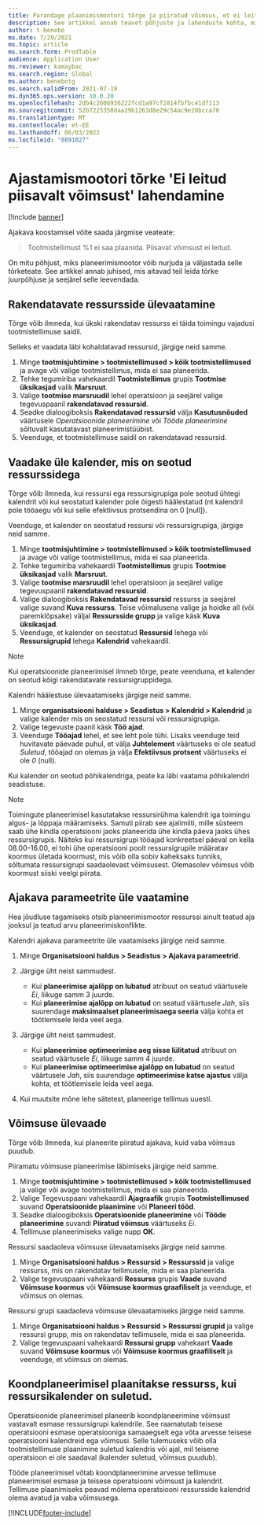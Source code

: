 ```yaml
---
title: Parandage plaanimismootori tõrge ja piiratud võimsus, et ei leitud piisavalt võimsust
description: See artikkel annab teavet põhjuste ja lahenduste kohta, mida ei saanud %1 tootmistellimusele planeerida. Ajastamismootori tõrge ei leitud' pole piisav.
author: t-benebo
ms.date: 7/29/2021
ms.topic: article
ms.search.form: ProdTable
audience: Application User
ms.reviewer: kamaybac
ms.search.region: Global
ms.author: benebotg
ms.search.validFrom: 2021-07-19
ms.dyn365.ops.version: 10.0.20
ms.openlocfilehash: 2db4c2606936222fcd1a97cf2814fbfbc41df113
ms.sourcegitcommit: 52b7225350daa29b1263d8e29c54ac9e20bcca70
ms.translationtype: MT
ms.contentlocale: et-EE
ms.lasthandoff: 06/03/2022
ms.locfileid: "8891027"
---
```

# <a name="fix-the-not-enough-capacity-could-be-found-scheduling-engine-error"></a>Ajastamismootori tõrke 'Ei leitud piisavalt võimsust' lahendamine

[!include [banner](../includes/banner.md)]

Ajakava koostamisel võite saada järgmise veateate:

> Tootmistellimust %1 ei saa plaanida. Piisavat võimsust ei leitud.

On mitu põhjust, miks planeerimismootor võib nurjuda ja väljastada selle tõrketeate. See artikkel annab juhised, mis aitavad teil leida tõrke juurpõhjuse ja seejärel selle leevendada.

## <a name="review-the-applicable-resources"></a>Rakendatavate ressursside ülevaatamine

Tõrge võib ilmneda, kui ükski rakendatav ressurss ei täida toimingu vajadusi tootmistellimuse saidil.

Selleks et vaadata läbi kohaldatavad ressursid, järgige neid samme.

1. Minge **tootmisjuhtimine \> tootmistellimused \> kõik tootmistellimused** ja avage või valige tootmistellimus, mida ei saa planeerida.
1. Tehke tegumiriba vahekaardil **Tootmistellimus** grupis **Tootmise üksikasjad** valik **Marsruut**.
1. Valige **tootmise marsruudil** lehel operatsioon ja seejärel valige tegevuspaanil **rakendatavad ressursid**.
1. Seadke dialoogiboksis **Rakendatavad ressursid** välja **Kasutusnõuded** väärtusele *Operatsioonide planeerimine* või *Tööde planeerimine* sõltuvalt kasutatavast planeerimistüübist.
1. Veenduge, et tootmistellimuse saidil on rakendatavad ressursid.

## <a name="review-the-calendars-that-are-associated-with-resources"></a>Vaadake üle kalender, mis on seotud ressurssidega

Tõrge võib ilmneda, kui ressursi ega ressursigrupiga pole seotud ühtegi kalendrit või kui seostatud kalender pole õigesti häälestatud (nt kalendril pole tööaegu või kui selle efektiivsus protsendina on 0 \[null\]).

Veenduge, et kalender on seostatud ressursi või ressursigrupiga, järgige neid samme.

1. Minge **tootmisjuhtimine \> tootmistellimused \> kõik tootmistellimused** ja avage või valige tootmistellimus, mida ei saa planeerida.
1. Tehke tegumiriba vahekaardil **Tootmistellimus** grupis **Tootmise üksikasjad** valik **Marsruut**.
1. Valige **tootmise marsruudil** lehel operatsioon ja seejärel valige tegevuspaanil **rakendatavad ressursid**.
1. Valige dialoogiboksis **Rakendatavad ressursid** ressurss ja seejärel valige suvand **Kuva ressurss**. Teise võimalusena valige ja hoidke all (või paremklõpsake) väljal **Ressursside grupp** ja valige käsk **Kuva üksikasjad**.
1. Veenduge, et kalender on seostatud **Ressursid** lehega või **Ressursigrupid** lehega **Kalendrid** vahekaardil.

> [!NOTE]
> Kui operatsioonide planeerimisel ilmneb tõrge, peate veenduma, et kalender on seotud kõigi rakendatavate ressursigruppidega.

Kalendri häälestuse ülevaatamiseks järgige neid samme.

1. Minge **organisatsiooni halduse \> Seadistus \> Kalendrid \> Kalendrid** ja valige kalender mis on seostatud ressursi või ressursigrupiga.
1. Valige tegevuste paanil käsk **Töö ajad**.
1. Veenduge **Tööajad** lehel, et see leht pole tühi. Lisaks veenduge teid huvitavate päevade puhul, et välja **Juhtelement** väärtuseks ei ole seatud *Suletud*, tööajad on olemas ja välja **Efektiivsus protsent** väärtuseks ei ole *0* (null).

Kui kalender on seotud põhikalendriga, peate ka läbi vaatama põhikalendri seadistuse.

> [!NOTE]
> Toimingute planeerimisel kasutatakse ressursirühma kalendrit iga toimingu algus- ja lõppaja määramiseks. Samuti piirab see ajalimiiti, mille süsteem saab ühe kindla operatsiooni jaoks planeerida ühe kindla päeva jaoks ühes ressursigrupis. Näiteks kui ressursigrupi tööajad konkreetsel päeval on kella 08.00–16.00, ei tohi ühe operatsiooni poolt ressursigrupile määratav koormus ületada koormust, mis võib olla sobiv kaheksaks tunniks, sõltumata ressursigrupi saadaolevast võimsusest. Olemasolev võimsus võib koormust siiski veelgi piirata.

## <a name="review-the-scheduling-parameters"></a>Ajakava parameetrite üle vaatamine

Hea jõudluse tagamiseks otsib planeerimismootor ressurssi ainult teatud aja jooksul ja teatud arvu planeerimiskonflikte.

Kalendri ajakava parameetrite üle vaatamiseks järgige neid samme.

1. Minge **Organisatsiooni haldus \> Seadistus \> Ajakava parameetrid**.
1. Järgige üht neist sammudest.

    - Kui **planeerimise ajalõpp on lubatud** atribuut on seatud väärtusele *Ei*, liikuge samm 3 juurde.
    - Kui **planeerimise ajalõpp on lubatud** on seatud väärtusele *Jah*, siis suurendage **maksimaalset planeerimisaega seeria** välja kohta et töötlemisele leida veel aega.

1. Järgige üht neist sammudest.

    - Kui **planeerimise optimeerimise aeg sisse lülitatud** atribuut on seatud väärtusele *Ei*, liikuge samm 4 juurde.
    - Kui **planeerimise optimeerimise ajalõpp on lubatud** on seatud väärtusele *Jah*, siis suurendage **optimeerimise katse ajastus** välja kohta, et töötlemisele leida veel aega.

1. Kui muutsite mõne lehe sätetest, planeerige tellimus uuesti.

## <a name="review-capacity"></a>Võimsuse ülevaade

Tõrge võib ilmneda, kui planeerite piiratud ajakava, kuid vaba võimsus puudub.

Piiramatu võimsuse planeerimise läbimiseks järgige neid samme.

1. Minge **tootmisjuhtimine \> tootmistellimused \> kõik tootmistellimused** ja valige või avage tootmistellimus, mida ei saa planeerida.
1. Valige Tegevuspaani vahekaardil **Ajagraafik** grupis **Tootmistellimused** suvand **Operatsioonide plaanimine** või **Planeeri tööd**.
1. Seadke dialoogiboksis **Operatsioonide planeerimine** või **Tööde planeerimine** suvandi **Piiratud võimsus** väärtuseks *Ei*.
1. Tellimuse planeerimiseks valige nupp **OK**.

Ressursi saadaoleva võimsuse ülevaatamiseks järgige neid samme.

1. Minge **Organisatsiooni haldus \> Ressursid \> Ressurssid** ja valige ressurss, mis on rakendatav tellimusele, mida ei saa planeerida.
1. Valige tegevuspaani vahekaardi **Ressurss** grupis **Vaade** suvand **Võimsuse koormus** või **Võimsuse koormus graafiliselt**  ja veenduge, et võimsus on olemas.

Ressursi grupi saadaoleva võimsuse ülevaatamiseks järgige neid samme.

1. Minge **Organisatsiooni haldus \> Ressursid \> Ressurssi grupid** ja valige ressursi grupp, mis on rakendatav tellimusele, mida ei saa planeerida.
1. Valige tegevuspaani vahekaardi **Ressursi grupp** vahekaart **Vaade** suvand **Võimsuse koormus** või **Võimsuse koormus graafiliselt** ja veenduge, et võimsus on olemas.

## <a name="master-planning-books-a-resource-when-the-resource-calendar-is-closed"></a>Koondplaneerimisel plaanitakse ressurss, kui ressursikalender on suletud.

Operatsioonide planeerimisel planeerib koondplaneerimine võimsust vastavalt esmase ressursigrupi kalendrile. See raamatutab teisese operatsiooni esmase operatsiooniga samaaegselt ega võta arvesse teisese operatsiooni kalendreid ega võimsusi. Selle tulemuseks võib olla tootmistellimuse plaanimine suletud kalendris või ajal, mil teisene operatsioon ei ole saadaval (kalender suletud, võimsus puudub).

Tööde planeerimisel võtab koondplaneerimine arvesse tellimuse planeerimisel esmase ja teisese operatsiooni võimsust ja kalendrit. Tellimuse plaanimiseks peavad mõlema operatsiooni ressursside kalendrid olema avatud ja vaba võimsusega.

[!INCLUDE[footer-include](../../includes/footer-banner.md)]

